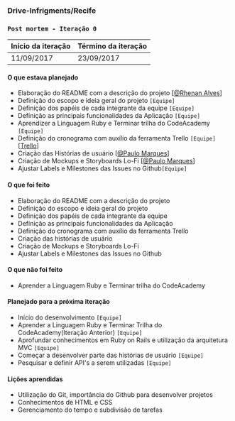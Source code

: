 ### Drive-Infrigments/Recife
### `Post mortem - Iteração 0`

Início da iteração | Término da iteração
-------------------|--------------------
11/09/2017 | 23/09/2017


#### O que estava planejado
- Elaboração do README com a descrição do projeto [[@Rhenan Alves](https://github.com/rhenanalves)]
- Definição do escopo e ideia geral do projeto `[Equipe]`
- Definição dos papéis de cada integrante da equipe `[Equipe]`
- Definição as  principais funcionalidades da Aplicação `[Equipe]`
- Aprendizer a Linguagem Ruby e Terminar trilha do CodeAcademy `[Equipe]`
- Definição do cronograma com auxílio da ferramenta Trello `[Equipe]`[[Trello](https://trello.com/b/QPrG9YMu/the-trolls-project)]
- Criação das Histórias de usuário [[@Paulo Marques](https://github.com/pemsm)]
- Criação de Mockups e Storyboards Lo-Fi [[@Paulo Marques](https://github.com/pemsm)]
- Ajustar Labels e Milestones das Issues no Github`[Equipe]`

#### O que foi feito
- Elaboração do README com a descrição do projeto
- Definição do escopo e ideia geral do projeto
- Definição dos papéis de cada integrante da equipe
- Definição as  principais funcionalidades da Aplicação
- Definição do cronograma com auxílio da ferramenta Trello
- Criação das histórias de usuário
- Criação de Mockups e Storyboards Lo-Fi
- Ajustar Labels e Milestones das Issues no Github

#### O que não foi feito
- Aprender a Linguagem Ruby e Terminar trilha do CodeAcademy

#### Planejado para a próxima iteração
- Início do desenvolvimento `[Equipe]`
- Aprender a Linguagem Ruby e Terminar Trilha do CodeAcademy(Iteração Anterior) `[Equipe]`
- Aprofundar conhecimentos em Ruby on Rails e utilização da arquitetura MVC `[Equipe]`
- Começar a desenvolver parte das histórias de usuário `[Equipe]`
- Pesquisar e definir API's a serem utilizadas `[Equipe]`

#### Lições aprendidas
- Utilização do Git, importância do Github para desenvolver projetos
- Conhecimentos de HTML e CSS
- Gerenciamento do tempo e subdivisão de tarefas
